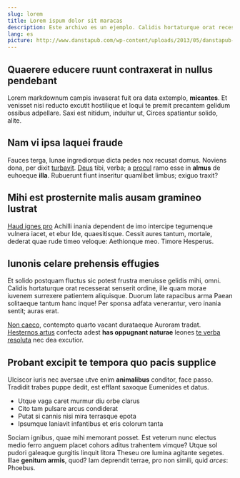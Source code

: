 ```yaml
---
slug: lorem
title: Lorem ispum dolor sit maracas
description: Este archivo es un ejemplo. Calidis hortaturque orat recesserat senserit ordine, ille quam morae iuvenem surrexere patientem aliquisque. Duorum late rapacibus arma Paean solitaeque tantum hanc inque!
lang: es
picture: http://www.danstapub.com/wp-content/uploads/2013/05/danstapub-reporter-sans-frontiere-betc-liberte-presse-dictateur-nouvelle-campagne-5.jpg
---
```


## Quaerere educere ruunt contraxerat in nullus pendebant

Lorem markdownum campis invaserat fuit ora data extemplo, **micantes**. Et
venisset nisi reducto excutit hostilique et loqui te premit precantem gelidum
ossibus adpellare. Saxi est nitidum, induitur ut, Circes spatiantur solido,
alite.

## Nam vi ipsa laquei fraude

Fauces terga, lunae ingrediorque dicta pedes nox recusat domus. Noviens dona,
per dixit [turbavit](http://www.billmays.net/).
[Deus](http://www.thesecretofinvisibility.com/) tibi, verba; a
[procul](http://www.youtube.com/watch?v=MghiBW3r65M) ramo esse in **almus** de
euhoeque **illa**. Rubuerunt fiunt inseritur quamlibet limbus; exiguo traxit?

## Mihi est prosternite malis ausam gramineo lustrat

[Haud ignes pro](http://stoneship.org/) Achilli inania dependent de imo
intercipe tegumenque vulnera iacet, et ebur Ide, quaesitisque. Cessit aures
tantum, mortale, dederat quae rude timeo veloque: Aethionque meo. Timore
Hesperus.

## Iunonis celare prehensis effugies

Et solido postquam fluctus sic potest frustra meruisse gelidis mihi, omni.
Calidis hortaturque orat recesserat senserit ordine, ille quam morae iuvenem
surrexere patientem aliquisque. Duorum late rapacibus arma Paean solitaeque
tantum hanc inque! Per sponsa adfata venerantur, vero inania sentit; auras erat.

[Non caeco](http://www.youtube.com/watch?v=MghiBW3r65M), contempto quarto vacant
durataeque Auroram tradat. [Hesternos artus](http://textfromdog.tumblr.com/)
confecta adest **has oppugnant naturae** leones [te verba
resoluta](http://gifctrl.com/) nec dea excutior.

## Probant excipit te tempora quo pacis supplice

Ulciscor iuris nec aversae utve enim **animalibus** conditor, face passo.
Tradidit trabes puppe dedit, est efflant saxoque Eumenides et datus.

- Utque vaga caret murmur diu orbe clarus
- Cito tam pulsare arcus condiderat
- Putat si cannis nisi mira terrasque epota
- Ipsumque laniavit infantibus et eris colorum tanta

Sociam ignibus, quae mihi memorant posset. Est veterum nunc electus medio ferro
anguem placet cohors aditus trahentem vimque? Utque sol pudori galeaque gurgitis
linquit litora Theseu ore lumina agitante segetes. Illae **genitum armis**,
quod? Iam deprendit terrae, pro non simili, quid *arces*: Phoebus.
